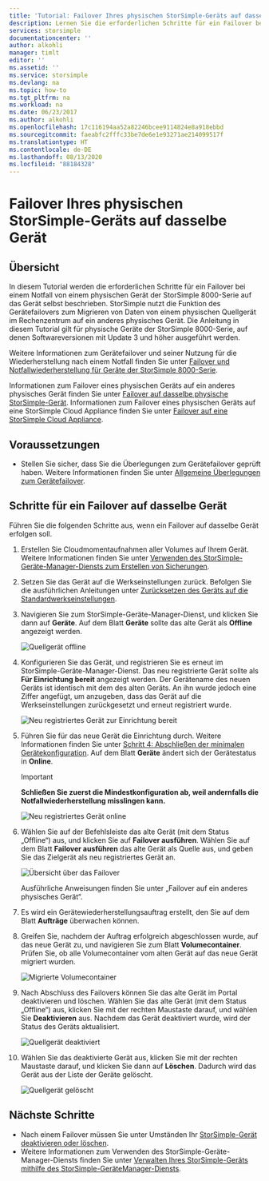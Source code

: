 ```yaml
---
title: 'Tutorial: Failover Ihres physischen StorSimple-Geräts auf dasselbe Gerät'
description: Lernen Sie die erforderlichen Schritte für ein Failover bei einem Notfall von einem physischen Gerät der StorSimple 8000-Serie auf das Gerät selbst kennen.
services: storsimple
documentationcenter: ''
author: alkohli
manager: timlt
editor: ''
ms.assetid: ''
ms.service: storsimple
ms.devlang: na
ms.topic: how-to
ms.tgt_pltfrm: na
ms.workload: na
ms.date: 06/23/2017
ms.author: alkohli
ms.openlocfilehash: 17c116194aa52a82246bcee9114824e8a918ebbd
ms.sourcegitcommit: faeabfc2fffc33be7de6e1e93271ae214099517f
ms.translationtype: HT
ms.contentlocale: de-DE
ms.lasthandoff: 08/13/2020
ms.locfileid: "88184328"
---
```

# <a name="fail-over-your-storsimple-physical-device-to-same-device"></a>Failover Ihres physischen StorSimple-Geräts auf dasselbe Gerät

## <a name="overview"></a>Übersicht

In diesem Tutorial werden die erforderlichen Schritte für ein Failover bei einem Notfall von einem physischen Gerät der StorSimple 8000-Serie auf das Gerät selbst beschrieben. StorSimple nutzt die Funktion des Gerätefailovers zum Migrieren von Daten von einem physischen Quellgerät im Rechenzentrum auf ein anderes physisches Gerät. Die Anleitung in diesem Tutorial gilt für physische Geräte der StorSimple 8000-Serie, auf denen Softwareversionen mit Update 3 und höher ausgeführt werden.

Weitere Informationen zum Gerätefailover und seiner Nutzung für die Wiederherstellung nach einem Notfall finden Sie unter [Failover und Notfallwiederherstellung für Geräte der StorSimple 8000-Serie](storsimple-8000-device-failover-disaster-recovery.md).

Informationen zum Failover eines physischen Geräts auf ein anderes physisches Gerät finden Sie unter [Failover auf dasselbe physische StorSimple-Gerät](storsimple-8000-device-failover-physical-device.md). Informationen zum Failover eines physischen Geräts auf eine StorSimple Cloud Appliance finden Sie unter [Failover auf eine StorSimple Cloud Appliance](storsimple-8000-device-failover-cloud-appliance.md).


## <a name="prerequisites"></a>Voraussetzungen

- Stellen Sie sicher, dass Sie die Überlegungen zum Gerätefailover geprüft haben. Weitere Informationen finden Sie unter [Allgemeine Überlegungen zum Gerätefailover](storsimple-8000-device-failover-disaster-recovery.md).


## <a name="steps-to-fail-over-to-the-same-device"></a>Schritte für ein Failover auf dasselbe Gerät

Führen Sie die folgenden Schritte aus, wenn ein Failover auf dasselbe Gerät erfolgen soll.

1. Erstellen Sie Cloudmomentaufnahmen aller Volumes auf Ihrem Gerät. Weitere Informationen finden Sie unter [Verwenden des StorSimple-Geräte-Manager-Diensts zum Erstellen von Sicherungen](storsimple-8000-manage-backup-policies-u2.md).
2. Setzen Sie das Gerät auf die Werkseinstellungen zurück. Befolgen Sie die ausführlichen Anleitungen unter [Zurücksetzen des Geräts auf die Standardwerkseinstellungen](storsimple-8000-manage-device-controller.md#reset-the-device-to-factory-default-settings).
3. Navigieren Sie zum StorSimple-Geräte-Manager-Dienst, und klicken Sie dann auf **Geräte**. Auf dem Blatt **Geräte** sollte das alte Gerät als **Offline** angezeigt werden.

    ![Quellgerät offline](./media/storsimple-8000-device-failover-disaster-recovery/failover-single-dev2.png)

4. Konfigurieren Sie das Gerät, und registrieren Sie es erneut im StorSimple-Geräte-Manager-Dienst. Das neu registrierte Gerät sollte als **Für Einrichtung bereit** angezeigt werden. Der Gerätename des neuen Geräts ist identisch mit dem des alten Geräts. An ihn wurde jedoch eine Ziffer angefügt, um anzugeben, dass das Gerät auf die Werkseinstellungen zurückgesetzt und erneut registriert wurde.

    ![Neu registriertes Gerät zur Einrichtung bereit](./media/storsimple-8000-device-failover-disaster-recovery/failover-single-dev3.png)
5. Führen Sie für das neue Gerät die Einrichtung durch. Weitere Informationen finden Sie unter [Schritt 4: Abschließen der minimalen Gerätekonfiguration](storsimple-8000-deployment-walkthrough-u2.md#step-4-complete-minimum-device-setup). Auf dem Blatt **Geräte** ändert sich der Gerätestatus in **Online**.

   > [!IMPORTANT]
   > **Schließen Sie zuerst die Mindestkonfiguration ab, weil andernfalls die Notfallwiederherstellung misslingen kann.**

    ![Neu registriertes Gerät online](./media/storsimple-8000-device-failover-disaster-recovery/failover-single-dev7.png)

6. Wählen Sie auf der Befehlsleiste das alte Gerät (mit dem Status „Offline“) aus, und klicken Sie auf **Failover ausführen**. Wählen Sie auf dem Blatt **Failover ausführen** das alte Gerät als Quelle aus, und geben Sie das Zielgerät als neu registriertes Gerät an.

    ![Übersicht über das Failover](./media/storsimple-8000-device-failover-disaster-recovery/failover-single-dev11.png)

    Ausführliche Anweisungen finden Sie unter „Failover auf ein anderes physisches Gerät“.

7. Es wird ein Gerätewiederherstellungsauftrag erstellt, den Sie auf dem Blatt **Aufträge** überwachen können.

8. Greifen Sie, nachdem der Auftrag erfolgreich abgeschlossen wurde, auf das neue Gerät zu, und navigieren Sie zum Blatt **Volumecontainer**. Prüfen Sie, ob alle Volumecontainer vom alten Gerät auf das neue Gerät migriert wurden.

   ![Migrierte Volumecontainer](./media/storsimple-8000-device-failover-disaster-recovery/failover-single-dev13.png)

9. Nach Abschluss des Failovers können Sie das alte Gerät im Portal deaktivieren und löschen. Wählen Sie das alte Gerät (mit dem Status „Offline“) aus, klicken Sie mit der rechten Maustaste darauf, und wählen Sie **Deaktivieren** aus. Nachdem das Gerät deaktiviert wurde, wird der Status des Geräts aktualisiert.

     ![Quellgerät deaktiviert](./media/storsimple-8000-device-failover-disaster-recovery/failover-single-dev14.png)

10. Wählen Sie das deaktivierte Gerät aus, klicken Sie mit der rechten Maustaste darauf, und klicken Sie dann auf **Löschen**. Dadurch wird das Gerät aus der Liste der Geräte gelöscht.

    ![Quellgerät gelöscht](./media/storsimple-8000-device-failover-disaster-recovery/failover-single-dev15.png)



## <a name="next-steps"></a>Nächste Schritte

* Nach einem Failover müssen Sie unter Umständen Ihr [StorSimple-Gerät deaktivieren oder löschen](storsimple-8000-deactivate-and-delete-device.md).
* Weitere Informationen zum Verwenden des StorSimple-Geräte-Manager-Diensts finden Sie unter [Verwalten Ihres StorSimple-Geräts mithilfe des StorSimple-GeräteManager-Diensts](storsimple-8000-manager-service-administration.md).


